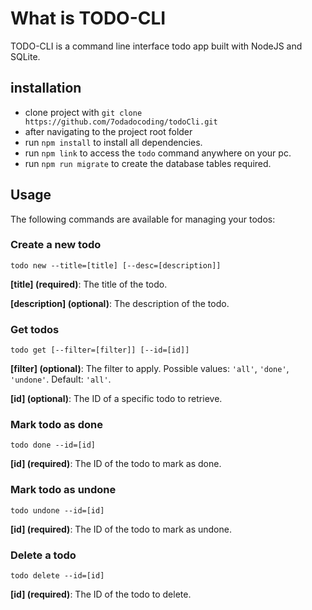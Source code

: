 # What is TODO-CLI

TODO-CLI is a command line interface todo app built with NodeJS and SQLite.

## installation

- clone project with `git clone https://github.com/7odadocoding/todoCli.git`
- after navigating to the project root folder
- run `npm install` to install all dependencies.
- run `npm link` to access the `todo` command anywhere on your pc.
- run `npm run migrate` to create the database tables required.

## Usage

The following commands are available for managing your todos:

### Create a new todo

`todo new --title=[title] [--desc=[description]]`

**[title] (required)**: The title of the todo.

**[description] (optional)**: The description of the todo.

### Get todos

`todo get [--filter=[filter]] [--id=[id]]`

**[filter] (optional)**: The filter to apply. Possible values: `'all'`, `'done'`, `'undone'`. Default: `'all'`.

**[id] (optional)**: The ID of a specific todo to retrieve.

### Mark todo as done

`todo done --id=[id]`

**[id] (required)**: The ID of the todo to mark as done.

### Mark todo as undone

`todo undone --id=[id]`

**[id] (required)**: The ID of the todo to mark as undone.

### Delete a todo

`todo delete --id=[id]`

**[id] (required)**: The ID of the todo to delete.
